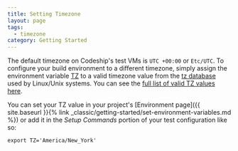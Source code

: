 ```yaml
---
title: Setting Timezone
layout: page
tags:
  - timezone
category: Getting Started
---
```

The default timezone on Codeship's test VMs is `UTC +00:00` or `Etc/UTC`. To configure your build environment to a different timezone, simply assign the environment variable [TZ](http://manpages.ubuntu.com/manpages/trusty/en/man8/tzselect.8.html) to a valid timezone value from the [tz database](https://en.wikipedia.org/wiki/Tz_database) used by Linux/Unix systems. You can see the [full list of valid TZ values here](https://en.wikipedia.org/wiki/List_of_tz_database_time_zones).

You can set your TZ value in your project's [Environment page]({{ site.baseurl }}{% link _classic/getting-started/set-environment-variables.md %}) or add it in the _Setup Commands_ portion of your test configuration like so:

```shell
export TZ='America/New_York'
```
